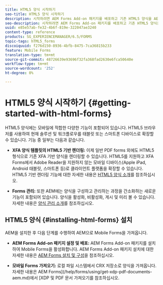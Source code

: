 ```yaml
---
title: HTML5 양식 시작하기
seo-title: HTML5 양식 시작하기
description: 시작하려면 AEM Forms Add-on 패키지를 배포하고 기존 HTML5 양식을 AEM에 가져옵니다.
seo-description: 시작하려면 AEM Forms Add-on 패키지를 배포하고 기존 HTML5 양식을 AEM에 가져옵니다.
uuid: e85e57ab-fe32-4b6f-819e-322047ae3240
content-type: reference
products: SG_EXPERIENCEMANAGER/6.5/FORMS
topic-tags: hTML5_forms
discoiquuid: f276d150-8936-4bfb-8475-7ca36815b233
feature: Mobile Forms
translation-type: tm+mt
source-git-commit: 48726639e93696f32fa368fad2630e6fca50640e
workflow-type: tm+mt
source-wordcount: '252'
ht-degree: 0%

---
```



# HTML5 양식 시작하기 {#getting-started-with-html-forms}

HTML5 양식에는 모바일에 적합한 다양한 기능이 포함되어 있습니다. HTML5 브라우저를 사용하여 현재 솔루션 및 워크플로우를 태블릿 또는 스마트폰 디바이스로 확장할 수 있습니다. 기능 중 일부는 다음과 같습니다.

* **XFA 양식 템플릿의 HTML5 기반 렌더링:** 이제 일반 PDF forms 외에도 HTML5 형식으로 기존 XFA 기반 양식을 렌더링할 수 있습니다. HTML5를 지원하고 XFA Forms에서 Adobe Reader을 지원하지 않는 모바일 디바이스(Apple iPad, Android 태블릿, 스마트폰 등)로 클라이언트 플랫폼을 확장할 수 있습니다. HTML5 기반 렌더링 기능에 대한 자세한 내용은 [HTML5 양식 소개](/help/forms/using/introduction.md)를 참조하십시오.

* **Forms 관리:** 또한 AEM에는 양식을 구성하고 관리하는 과정을 간소화하는 새로운 기능이 포함되어 있습니다. 양식을 활성화, 비활성화, 게시 및 미리 볼 수 있습니다. 자세한 내용은 [양식 관리 소개](/help/forms/using/introduction-managing-forms.md)를 참조하십시오.

## HTML5 양식 {#installing-html-forms} 설치

AEM을 설치한 후 다음 단계를 수행하여 AEM으로 Mobile Forms을 가져옵니다.

* **AEM Forms Add-on 패키지 설정 및 배포:** AEM Forms Add-on 패키지를 설치하여 Mobile Forms을 활성화합니다. AEM Forms Add-on 패키지 설치에 대한 자세한 내용은 [AEM Forms 설치 및 구성](/help/forms/using/installing-configuring-aem-forms-osgi.md)을 참조하십시오.

* **모바일 Forms 가져오기:** 로컬 파일 시스템에서 CRX 저장소로 양식을 가져옵니다. 자세한 내용은 AEM Forms](/help/forms/using/get-xdp-pdf-documents-aem.md)에서 [XDP 및 PDF 문서 가져오기를 참조하십시오.
